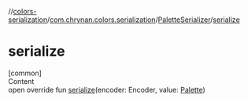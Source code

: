 //[colors-serialization](../../../index.md)/[com.chrynan.colors.serialization](../index.md)/[PaletteSerializer](index.md)/[serialize](serialize.md)



# serialize  
[common]  
Content  
open override fun [serialize](serialize.md)(encoder: Encoder, value: [Palette](../../../../colors-palette/colors-palette/com.chrynan.colors.palette/-palette/index.md))  



